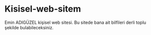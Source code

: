 # Kisisel-web-sitem
Emin ADIGÜZEL kişisel web sitesi.
Bu sitede bana ait bilfileri derli toplu şekilde bulabileceksiniz.
